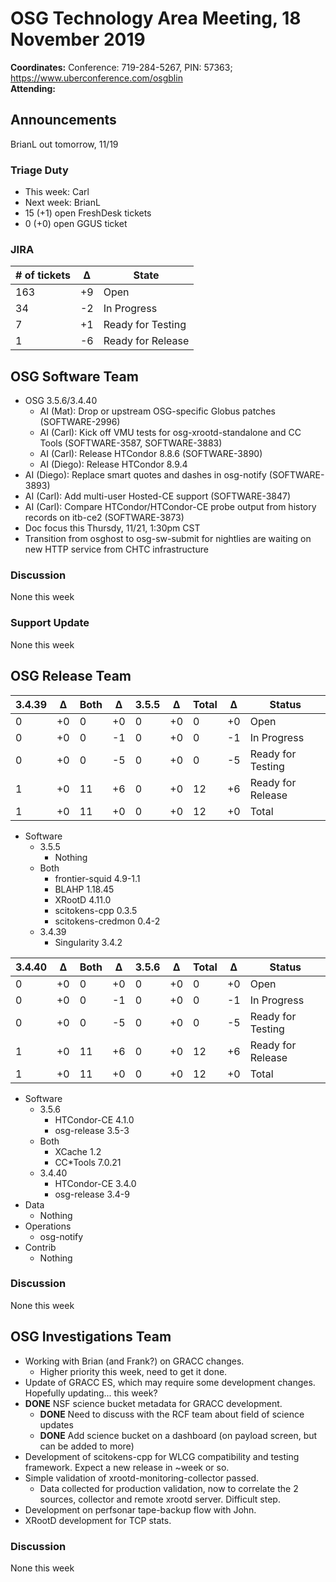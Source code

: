 # OSG Technology Area Meeting, 18 November 2019

**Coordinates:** Conference: 719-284-5267, PIN: 57363; <https://www.uberconference.com/osgblin>  
**Attending:**   


## Announcements

BrianL out tomorrow, 11/19  


### Triage Duty

-   This week: Carl
-   Next week: BrianL
-   15 (+1) open FreshDesk tickets
-   0 (+0) open GGUS ticket


### JIRA

| # of tickets | &Delta; | State             |
|------------ |------- |----------------- |
| 163          | +9      | Open              |
| 34           | -2      | In Progress       |
| 7            | +1      | Ready for Testing |
| 1            | -6      | Ready for Release |


## OSG Software Team

-   OSG 3.5.6/3.4.40  
    -   AI (Mat): Drop or upstream OSG-specific Globus patches (SOFTWARE-2996)
    -   AI (Carl): Kick off VMU tests for osg-xrootd-standalone and CC Tools (SOFTWARE-3587, SOFTWARE-3883)
    -   AI (Carl): Release HTCondor 8.8.6 (SOFTWARE-3890)
    -   AI (Diego): Release HTCondor 8.9.4
-   AI (Diego): Replace smart quotes and dashes in osg-notify (SOFTWARE-3893)
-   AI (Carl): Add multi-user Hosted-CE support (SOFTWARE-3847)
-   AI (Carl): Compare HTCondor/HTCondor-CE probe output from history records on itb-ce2 (SOFTWARE-3873)
-   Doc focus this Thursdy, 11/21, 1:30pm CST
-   Transition from osghost to osg-sw-submit for nightlies are waiting on new HTTP service from CHTC infrastructure


### Discussion

None this week  


### Support Update

None this week  


## OSG Release Team

| 3.4.39 | &Delta; | Both | &Delta; | 3.5.5 | &Delta; | Total | &Delta; | Status            |
| ------ | ------- | ---- | ------- | ----- | ------- | ----- | ------- | ----------------- |
| 0      | +0      | 0    | +0      | 0     | +0      | 0     | +0      | Open              |
| 0      | +0      | 0    | -1      | 0     | +0      | 0     | -1      | In Progress       |
| 0      | +0      | 0    | -5      | 0     | +0      | 0     | -5      | Ready for Testing |
| 1      | +0      | 11   | +6      | 0     | +0      | 12    | +6      | Ready for Release |
| 1      | +0      | 11   | +0      | 0     | +0      | 12    | +0      | Total             |

-   Software  
    -   3.5.5  
        -   Nothing
    -   Both  
        -   frontier-squid 4.9-1.1
        -   BLAHP 1.18.45
        -   XRootD 4.11.0
        -   scitokens-cpp 0.3.5
        -   scitokens-credmon 0.4-2
    -   3.4.39  
        -   Singularity 3.4.2

| 3.4.40 | &Delta; | Both | &Delta; | 3.5.6 | &Delta; | Total | &Delta; | Status            |
| ------ | ------- | ---- | ------- | ----- | ------- | ----- | ------- | ----------------- |
| 0      | +0      | 0    | +0      | 0     | +0      | 0     | +0      | Open              |
| 0      | +0      | 0    | -1      | 0     | +0      | 0     | -1      | In Progress       |
| 0      | +0      | 0    | -5      | 0     | +0      | 0     | -5      | Ready for Testing |
| 1      | +0      | 11   | +6      | 0     | +0      | 12    | +6      | Ready for Release |
| 1      | +0      | 11   | +0      | 0     | +0      | 12    | +0      | Total             |

-   Software  
    -   3.5.6  
        -   HTCondor-CE 4.1.0
        -   osg-release 3.5-3
    -   Both  
        -   XCache 1.2
        -   CC*Tools 7.0.21
    -   3.4.40  
        -   HTCondor-CE 3.4.0
        -   osg-release 3.4-9
-   Data  
    -   Nothing
-   Operations  
    -   osg-notify
-   Contrib  
    -   Nothing


### Discussion

None this week  


## OSG Investigations Team

-   Working with Brian (and Frank?) on GRACC changes.  
    -   Higher priority this week, need to get it done.
-   Update of GRACC ES, which may require some development changes.  Hopefully updating... this week?
-   **DONE** NSF science bucket metadata for GRACC development.  
    -   **DONE** Need to discuss with the RCF team about field of science updates
    -   **DONE** Add science bucket on a dashboard (on payload screen, but can be added to more)
-   Development of scitokens-cpp for WLCG compatibility and testing framework.  Expect a new release in ~week or so.
-   Simple validation of xrootd-monitoring-collector passed.  
    -   Data collected for production validation, now to correlate the 2 sources, collector and remote xrootd server.  Difficult step.
-   Development on perfsonar tape-backup flow with John.
-   XRootD development for TCP stats.


### Discussion

None this week
